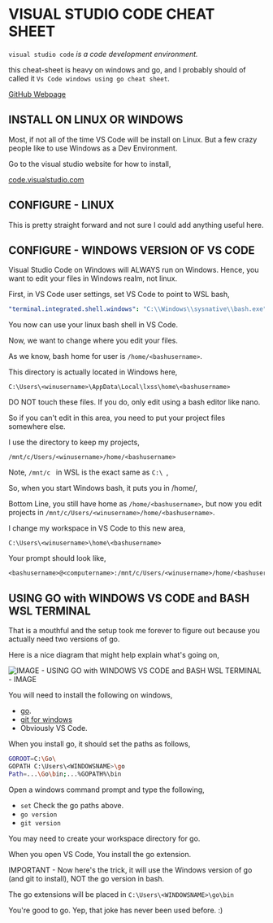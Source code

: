 # VISUAL STUDIO CODE CHEAT SHEET

`visual studio code` _is a code development environment._

this cheat-sheet is heavy on windows and go, and I probably
should of called it `Vs Code windows using go cheat sheet`.

[GitHub Webpage](https://jeffdecola.github.io/my-cheat-sheets/)

## INSTALL ON LINUX OR WINDOWS

Most, if not all of the time VS Code will be
install on Linux.  But a few crazy people like
to use Windows as a Dev Environment.

Go to the visual studio website for how to install,

[code.visualstudio.com](https://code.visualstudio.com/)

## CONFIGURE - LINUX

This is pretty straight forward and not sure I
could add anything useful here.

## CONFIGURE - WINDOWS VERSION OF VS CODE

Visual Studio Code on Windows will ALWAYS run
on Windows.  Hence, you want to edit your
files in Windows realm, not linux.

First, in VS Code user settings, set VS Code to point to WSL bash,

```yaml
"terminal.integrated.shell.windows": "C:\\Windows\\sysnative\\bash.exe",
```

You now can use your linux bash shell in VS Code.

Now, we want to change where you edit your files.

As we know, bash home for user is `/home/<bashusername>`.

This directory is actually located in Windows here,

```text
C:\Users\<winusername>\AppData\Local\lxss\home\<bashusername>
```

DO NOT touch these files.  If you do, only edit using
a bash editor like nano.

So if you can't edit in this area, you need
to put your project files somewhere else.

I use the directory to keep my projects,

`/mnt/c/Users/<winusername>/home/<bashusername>`

Note, `/mnt/c ` in WSL is the exact same as `C:\ `,

So, when you start Windows bash, it puts you in /home/<bashusername>,

Bottom Line, you still have home as `/home/<bashusername>`,
but now you edit projects in `/mnt/c/Users/<winusername>/home/<bashusername>`.

I change my workspace in VS Code to this new area,

```text
C:\Users\<winusername>\home\<bashusername>
```

Your prompt should look like,

```text
<bashusername>@<computername>:/mnt/c/Users/<winusername>/home/<bashusername>
```

## USING GO with WINDOWS VS CODE and BASH WSL TERMINAL

That is a mouthful and the setup took me forever to
figure out because you actually need two versions of go.

Here is a nice diagram that might help explain what's going on,

![IMAGE - USING GO with WINDOWS VS CODE and BASH WSL TERMINAL - IMAGE](../../docs/pics/using-go-with-windows-vs-code-and-bash-wsl-terminal.jpg)

You will need to install the following on windows,

* [go](https://golang.org/doc/install).
* [git for windows](https://git-scm.com/downloads)
* Obviously VS Code.

When you install go, it should set the paths as follows,

```bash
GOROOT=C:\Go\
GOPATH C:\Users\<WINDOWSNAME>\go
Path=...\Go\bin;...%GOPATH%\bin
```

Open a windows command prompt and type the following,

* `set` Check the go paths above.
* `go version`
* `git version`

You may need to create your workspace directory for go.

When you open VS Code, You install the go extension.

IMPORTANT - Now here's the trick, it will use the Windows
version of go (and git to install), NOT the go version in bash.

The go extensions will be placed in
`C:\Users\<WINDOWSNAME>\go\bin`

You're good to go.  Yep, that joke has never been used before. :)
